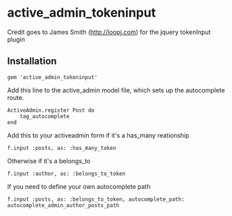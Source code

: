 active_admin_tokeninput
=====================

Credit goes to James Smith (http://loopj.com) for the jquery tokenInput plugin
## Installation

	gem 'active_admin_tokeninput'

Add this line to the active_admin model file, which sets up the autocomplete route. 

	ActiveAdmin.register Post do
		tag_autocomplete
	end

Add this to your activeadmin form if it's a has_many reationship 
 
	f.input :posts, as: :has_many_token
	
Otherwise if it's a belongs_to

	f.input :author, as: :belongs_to_token

If you need to define your own autocomplete path

	f.input :posts, as: :belongs_to_token, autocomplete_path: autocomplete_admin_author_posts_path
  
  
